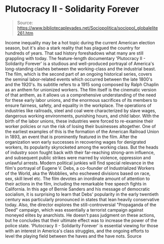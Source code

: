 # Plutocracy II - Solidarity Forever

> Source: https://www.bibliotecapleyades.net/Sociopolitica/sociopol_globalelite261.htm

Income inequality may be a hot topic during
the current American
election season, but it's also a stark reality that has plagued the
country for hundreds of years.
That sad history foreshadows what
many are still grappling with today.
The feature-length documentary
'Plutocracy II - Solidarity Forever' is a studious and well-produced
portrayal of America's long-standing clashes between the
working-class and the industrial beast.
The film, which is the second part of an ongoing historical series,
covers the seminal labor-related events which occurred between the
late 1800's and the 1920's.
Its subtitle refers to a 1915 song
composed by Ralph Chaplin as an anthem for unionized workers.
The
film itself is the cinematic version of that anthem, as it allows us
a comprehensive understanding of the need for these early labor
unions, and the enormous sacrifices of its members to ensure
fairness, safety, and equality in the workplace.
The operations of industries like railroads, steel and coal were
characterized by slave wages, dangerous working environments,
punishing hours, and child labor.
With the birth of the labor
unions, these industries were forced to re-examine their worker
policies or run the risk of losing their businesses altogether.
One
of the earliest examples of this is the formation of the
American
Railroad Union in 1893, an event that is prominently featured in the
film.
After the organization won early successes in recovering wages
for denigrated workers, its popularity skyrocketed among the working
class. But the heads of industry soon fought back with their
far-reaching strong-arm influence, and subsequent public strikes
were marred by violence, oppression and unlawful arrests.
Modern political junkies will find special relevance in the film's
portrayal of Eugene V. Debs, a co-founder of Industrialized Workers
of the World, aka
the Wobblies, who eschewed divisions based on
race, sex, skill level etc.
The film devotes an inordinate amount of
attention to their actions in the film, including the remarkable
free speech fights in California.
In this age of Bernie Sanders and
his message of democratic socialism, it is surprising to learn that
Debs' popularity in the early twentieth century was particularly
pronounced in states that lean heavily conservative today.
Also, the director explores the still-controversial "Propaganda of
the Deed" campaign, which was essentially a terrorist campaign
against moneyed elites by anarchists.
He doesn't pass judgment on
these actions, but he concludes that their ultimate effect was to
increase the power of the police state.
'Plutocracy II - Solidarity Forever' is essential viewing for those
with an interest in America's class struggles, and the ongoing
efforts to level the playing field between the haves and the have nots.
Source
